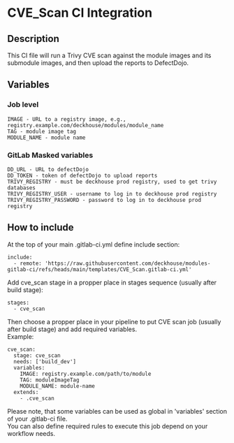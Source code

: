 # CVE_Scan CI Integration

## Description
This CI file will run a Trivy CVE scan against the module images and its submodule images, and then upload the reports to DefectDojo.

## Variables

### Job level
```
IMAGE - URL to a registry image, e.g., registry.example.com/deckhouse/modules/module_name
TAG - module image tag
MODULE_NAME - module name
```

### GitLab Masked variables
```
DD_URL - URL to defectDojo
DD_TOKEN - token of defectDojo to upload reports
TRIVY_REGISTRY - must be deckhouse prod registry, used to get trivy databases
TRIVY_REGISTRY_USER - username to log in to deckhouse prod registry
TRIVY_REGISTRY_PASSWORD - password to log in to deckhouse prod registry
```

## How to include

At the top of your main .gitlab-ci.yml define include section:  
```
include:
  - remote: 'https://raw.githubusercontent.com/deckhouse/modules-gitlab-ci/refs/heads/main/templates/CVE_Scan.gitlab-ci.yml'
```

Add cve_scan stage in a propper place in stages sequence (usually after build stage):  
```
stages:
  - cve_scan
```

Then choose a propper place in your pipeline to put CVE scan job (usually after build stage) and add required variables.  
Example:  
```
cve_scan:
  stage: cve_scan
  needs: ['build_dev']
  variables:
    IMAGE: registry.example.com/path/to/module
    TAG: moduleImageTag
    MODULE_NAME: module-name
  extends:
    - .cve_scan
```
Please note, that some variables can be used as global in 'variables' section of your .gitlab-ci file.  
You can also define required rules to execute this job depend on your workflow needs.
